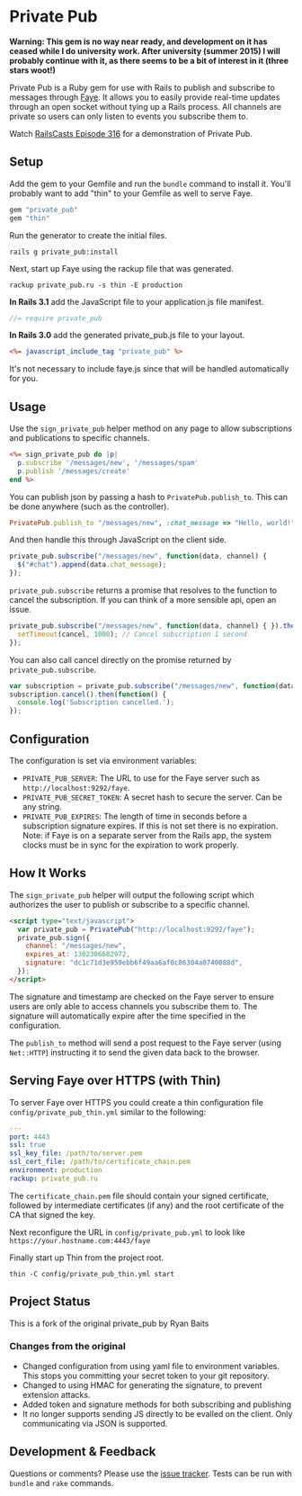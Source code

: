 # Private Pub

**Warning: This gem is no way near ready, and development on it has ceased while I do university work. After university (summer 2015) I will probably continue with it, as there seems to be a bit of interest in it (three stars woot!)**

Private Pub is a Ruby gem for use with Rails to publish and subscribe to messages through [Faye](http://faye.jcoglan.com/). It allows you to easily provide real-time updates through an open socket without tying up a Rails process. All channels are private so users can only listen to events you subscribe them to.

Watch [RailsCasts Episode 316](http://railscasts.com/episodes/316-private-pub) for a demonstration of Private Pub.


## Setup

Add the gem to your Gemfile and run the `bundle` command to install it. You'll probably want to add "thin" to your Gemfile as well to serve Faye.

```ruby
gem "private_pub"
gem "thin"
```

Run the generator to create the initial files.

```
rails g private_pub:install
```

Next, start up Faye using the rackup file that was generated.

```
rackup private_pub.ru -s thin -E production
```

**In Rails 3.1** add the JavaScript file to your application.js file manifest.

```javascript
//= require private_pub
```

**In Rails 3.0** add the generated private_pub.js file to your layout.

```rhtml
<%= javascript_include_tag "private_pub" %>
```

It's not necessary to include faye.js since that will be handled automatically for you.


## Usage

Use the `sign_private_pub` helper method on any page to allow subscriptions and publications to specific channels.

```rhtml
<%= sign_private_pub do |p|
  p.subscribe '/messages/new', '/messages/spam'
  p.publish '/messages/create'
end %>
```

You can publish json by passing a hash to `PrivatePub.publish_to`. This can be done anywhere (such as the controller).

```ruby
PrivatePub.publish_to "/messages/new", :chat_message => "Hello, world!"
```

And then handle this through JavaScript on the client side.

```javascript
private_pub.subscribe("/messages/new", function(data, channel) {
  $("#chat").append(data.chat_message);
});
```

`private_pub.subscribe` returns a promise that resolves to the function to cancel the subscription. If you can think of a more sensible api, open an issue.

```javascript
private_pub.subscribe("/messages/new", function(data, channel) { }).then(function(cancel) {
  setTimeout(cancel, 1000); // Cancel subscription 1 second
});
```

You can also call cancel directly on the promise returned by `private_pub.subscribe`.

```javascript
var subscription = private_pub.subscribe("/messages/new", function(data, channel) { });
subscription.cancel().then(function() {
  console.log('Subscription cancelled.');
});
```


## Configuration

The configuration is set via environment variables:

* `PRIVATE_PUB_SERVER`: The URL to use for the Faye server such as `http://localhost:9292/faye`.
* `PRIVATE_PUB_SECRET_TOKEN`: A secret hash to secure the server. Can be any string.
* `PRIVATE_PUB_EXPIRES`: The length of time in seconds before a subscription signature expires. If this is not set there is no expiration. Note: if Faye is on a separate server from the Rails app, the system clocks must be in sync for the expiration to work properly.


## How It Works

The `sign_private_pub` helper will output the following script which authorizes the user to publish or subscribe to a specific channel.

```html
<script type="text/javascript">
  var private_pub = PrivatePub("http://localhost:9292/faye");
  private_pub.sign({
    channel: "/messages/new",
    expires_at: 1302306682972,
    signature: "dc1c71d3e959ebb6f49aa6af0c86304a0740088d",
  });
</script>
```

The signature and timestamp are checked on the Faye server to ensure users are only able to access channels you subscribe them to.
The signature will automatically expire after the time specified in the configuration.

The `publish_to` method will send a post request to the Faye server (using `Net::HTTP`) instructing it to send the given data back to the browser.


## Serving Faye over HTTPS (with Thin)

To server Faye over HTTPS you could create a thin configuration file `config/private_pub_thin.yml` similar to the following:

```yaml
---
port: 4443
ssl: true
ssl_key_file: /path/to/server.pem
ssl_cert_file: /path/to/certificate_chain.pem
environment: production
rackup: private_pub.ru
```

The `certificate_chain.pem` file should contain your signed certificate, followed by intermediate certificates (if any) and the root certificate of the CA that signed the key.

Next reconfigure the URL in `config/private_pub.yml` to look like `https://your.hostname.com:4443/faye`

Finally start up Thin from the project root.

```
thin -C config/private_pub_thin.yml start
```


##  Project Status

This is a fork of the original private_pub by Ryan Baits

### Changes from the original

* Changed configuration from using yaml file to environment variables.
  This stops you committing your secret token to your git repository.
* Changed to using HMAC for generating the signature, to prevent extension attacks.
* Added token and signature methods for both subscribing and publishing
* It no longer supports sending JS directly to be evalled on the client. Only communicating via JSON is supported.

## Development & Feedback

Questions or comments? Please use the [issue tracker](https://github.com/ryanb/private_pub/issues). Tests can be run with `bundle` and `rake` commands.
